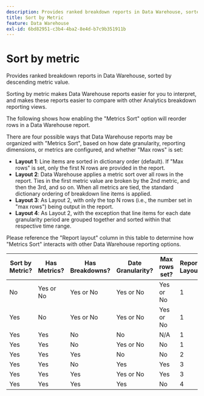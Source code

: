 ```yaml
---
description: Provides ranked breakdown reports in Data Warehouse, sorted by descending metric value.
title: Sort by Metric
feature: Data Warehouse
exl-id: 6bd82951-c3b4-4ba2-8e4d-b7c9b351911b
---
```

# Sort by metric

Provides ranked breakdown reports in Data Warehouse, sorted by descending metric value.

Sorting by metric makes Data Warehouse reports easier for you to interpret, and makes these reports easier to compare with other Analytics breakdown reporting views.

The following shows how enabling the "Metrics Sort" option will reorder rows in a Data Warehouse report.

There are four possible ways that Data Warehouse reports may be organized with "Metrics Sort", based on how date granularity, reporting dimensions, or metrics are configured, and whether "Max rows" is set:

* **Layout 1**: Line items are sorted in dictionary order (default). If "Max rows" is set, only the first N rows are provided in the report.
* **Layout 2**: Data Warehouse applies a metric sort over all rows in the report. Ties in the first metric value are broken by the 2nd metric, and then the 3rd, and so on. When all metrics are tied, the standard dictionary ordering of breakdown line items is applied.
* **Layout 3**: As Layout 2, with only the top N rows (i.e., the number set in "max rows") being output in the report.
* **Layout 4**: As Layout 2, with the exception that line items for each date granularity period are grouped together and sorted within that respective time range.

Please reference the "Report layout" column in this table to determine how "Metrics Sort" interacts with other Data Warehouse reporting options.

|  Sort by Metric?  | Has Metrics?  | Has Breakdowns?  | Date Granularity?  | Max rows set?  | Report Layout  |
|---|---|---|---|---|---|
|  No  | Yes or No  | Yes or No  | Yes or No  | Yes or No  | 1  |
|  Yes  | No  | Yes or No  | Yes or No  | Yes or No  | 1  |
|  Yes  | Yes  | No  | No  | N/A  | 1  |
|  Yes  | Yes  | No  | Yes or No  | No  | 1  |
|  Yes  | Yes  | Yes  | No  | No  | 2  |
|  Yes  | Yes  | No  | Yes  | Yes  | 3  |
|  Yes  | Yes  | Yes  | Yes or No  | Yes  | 3  |
|  Yes  | Yes  | Yes  | Yes  | No  | 4  |
